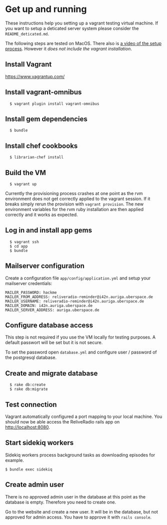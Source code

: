 # Get up and running

These instructions help you setting up a vagrant testing virtual machine. If you want to setup a deticated server system please consider the `README_deticated.md`.

The following steps are tested on MacOS. There also is [a video of the setup process](http://youtu.be/dA_KgoOUFKY). However it *does not include the vagrant installation*.

## Install Vagrant
https://www.vagrantup.com/

## Install vagrant-omnibus
```
  $ vagrant plugin install vagrant-omnibus
```

## Install gem dependencies
```
  $ bundle
```

## Install chef cookbooks
```
  $ librarian-chef install
```

## Build the VM
```
  $ vagrant up
```
Currently the provisioning process crashes at one point as the rvm environment does not get correctly applied to the vagrant session. If it breaks simply rerun the provision with `vagrant provision`. The new environment variables for the rvm ruby installation are then applied correctly and it works as expected.

## Log in and install app gems
```
  $ vagrant ssh
  $ cd app
  $ bundle
```

## Mailserver configuration

Create a configuration file `app/config/application.yml` and setup your mailserver credentials:

```
MAILER_PASSWORD: hackme
MAILER_FROM_ADDRESS: reliveradio-reminder@i42n.auriga.uberspace.de
MAILER_USERNAME: reliveradio-reminder@i42n.auriga.uberspace.de
MAILER_DOMAIN: i42n.auriga.uberspace.de
MAILER_SERVER_ADDRESS: auriga.uberspace.de
```

## Configure database access
This step is not required if you use the VM locally for testing purposes. A default passwort will be set but it is not secure.

To set the password open `database.yml` and configure user / password of the postgresql database.

## Create and migrate database

```
  $ rake db:create
  $ rake db:migrate
```

## Test connection

Vagrant automatically configured a port mapping to your local machine. You should now be able access the ReliveRadio rails app on [http://localhost:8080](http://localhost:8080).

## Start sidekiq workers
Sidekiq workers process background tasks as downloading episodes for example.

``
  $ bundle exec sidekiq
``

## Create admin user
There is no approved admin user in the database at this point as the database is empty. Therefore you need to create one.

Go to the website and create a new user. It will be in the database, but not approved for admin access. You have to approve it with `rails console`.